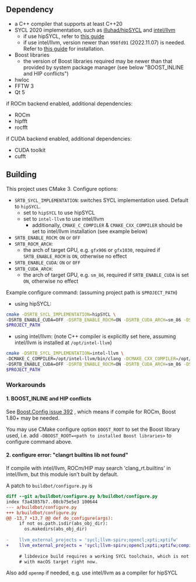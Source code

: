 
## Dependency
* a C++ compiler that supports at least C++20
* SYCL 2020 implementation, such as [illuhad/hipSYCL](https://github.com/illuhad/hipSYCL/) and [intel/llvm](https://github.com/intel/llvm/)
  * if use hipSYCL, refer to [this guide](https://github.com/illuhad/hipSYCL/blob/develop/doc/installing.md)
  * if use intel/llvm, version newer than `998fd91` (2022.11.07) is needed. Refer to [this guide](https://github.com/intel/llvm/blob/sycl/sycl/doc/GetStartedGuide.md) for installation.
* Boost libraries
  * the version of Boost libraries required may be newer than that provided by system package manager (see below "BOOST_INLINE and HIP conflicts")
* hwloc
* FFTW 3
* Qt 5

if ROCm backend enabled, additional dependencies:
* ROCm
* hipfft
* rocfft

if CUDA backend enabled, additional dependencies:
* CUDA toolkit
* cufft

## Building
This project uses CMake 3. 
Configure options:
* `SRTB_SYCL_IMPLEMENTATION`: switches SYCL implementation used. Default to `hipSYCL`.
  * set to `hipSYCL` to use hipSYCL
  * set to `intel-llvm` to use intel/llvm
    * additionally, `CMAKE_C_COMPILER` & `CMAKE_CXX_COMPILER` should be set to intel/llvm installation (see example below)
* `SRTB_ENABLE_ROCM`: `ON` or `OFF`
* `SRTB_ROCM_ARCH`:
  * the arch of target GPU, e.g. `gfx906` or `gfx1030`, required if `SRTB_ENABLE_ROCM` is `ON`, otherwise no effect
* `SRTB_ENABLE_CUDA`: `ON` or `OFF`
* `SRTB_CUDA_ARCH`:
  * the arch of target GPU, e.g. `sm_86`, required if `SRTB_ENABLE_CUDA` is set `ON`, otherwise no effect

Example configure command: (assuming project path is `$PROJECT_PATH`)

* using hipSYCL:
```bash
cmake -DSRTB_SYCL_IMPLEMENTATION=hipSYCL \
-DSRTB_ENABLE_CUDA=OFF -DSRTB_ENABLE_ROCM=ON -DSRTB_CUDA_ARCH=sm_86 -DSRTB_ROCM_ARCH=gfx906 \
$PROJECT_PATH
```

* using intel/llvm: (note C++ compiler is explicitly set here, assuming intel/llvm is installed at `/opt/intel-llvm`)
```bash
cmake -DSRTB_SYCL_IMPLEMENTATION=intel-llvm \
-DCMAKE_C_COMPILER=/opt/intel-llvm/bin/clang -DCMAKE_CXX_COMPILER=/opt/intel-llvm/bin/clang++ \
-DSRTB_ENABLE_CUDA=OFF -DSRTB_ENABLE_ROCM=ON -DSRTB_CUDA_ARCH=sm_86 -DSRTB_ROCM_ARCH=gfx906 \
$PROJECT_PATH
```

### Workarounds
#### 1. BOOST_INLINE and HIP conflicts
See [Boost.Config issue 392](https://github.com/boostorg/config/issues/392) , which means if compile for ROCm, Boost 1.80+ may be needed.

You may use CMake configure option `BOOST_ROOT` to set the Boost library used, i.e. add `-DBOOST_ROOT=<path to installed Boost libraries>` to configure command above.

#### 2. configure error: "clangrt builtins lib not found"
If compile with intel/llvm, ROCm/HIP may search 'clang_rt.builtins' in intel/llvm, but this module isn't built by default. 

A patch to `buildbot/configure.py` is
```diff
diff --git a/buildbot/configure.py b/buildbot/configure.py
index f3a43857b7..08cb75e5e3 100644
--- a/buildbot/configure.py
+++ b/buildbot/configure.py
@@ -13,7 +13,7 @@ def do_configure(args):
     if not os.path.isdir(abs_obj_dir):
       os.makedirs(abs_obj_dir)
 
-    llvm_external_projects = 'sycl;llvm-spirv;opencl;xpti;xptifw'
+    llvm_external_projects = 'sycl;llvm-spirv;opencl;xpti;xptifw;compiler-rt'
 
     # libdevice build requires a working SYCL toolchain, which is not the case
     # with macOS target right now.
```
Also add `openmp` if needed, e.g. use intel/llvm as a compiler for hipSYCL
